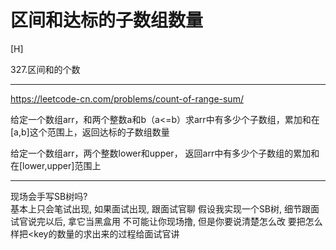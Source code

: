 # 区间和达标的子数组数量

[H]

327.区间和的个数

---
https://leetcode-cn.com/problems/count-of-range-sum/


给定一个数组arr，和两个整数a和b（a<=b）求arr中有多少个子数组，累加和在[a,b]这个范围上，返回达标的子数组数量


给定一个数组arr，两个整数lower和upper，
返回arr中有多少个子数组的累加和在[lower,upper]范围上


---


现场会手写SB树吗?   
基本上只会笔试出现, 如果面试出现, 跟面试官聊
假设我实现一个SB树, 细节跟面试官说完以后, 拿它当黑盒用
不可能让你现场撸, 但是你要说清楚怎么改
要把怎么样把<key的数量的求出来的过程给面试官讲